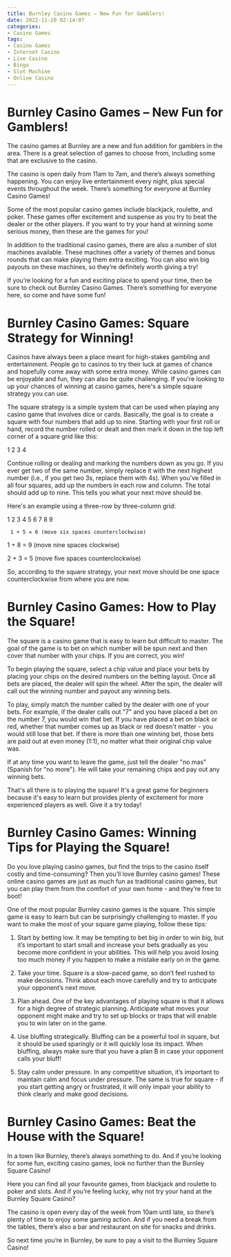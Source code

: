 ```yaml
---
title: Burnley Casino Games – New Fun for Gamblers!
date: 2022-11-20 02:14:07
categories:
- Casino Games
tags:
- Casino Games
- Internet Casino
- Live Casino
- Bingo
- Slot Machine
- Online Casino
---
```



#  Burnley Casino Games – New Fun for Gamblers!

The casino games at Burnley are a new and fun addition for gamblers in the area. There is a great selection of games to choose from, including some that are exclusive to the casino.

The casino is open daily from 11am to 7am, and there’s always something happening. You can enjoy live entertainment every night, plus special events throughout the week. There’s something for everyone at Burnley Casino Games!

Some of the most popular casino games include blackjack, roulette, and poker. These games offer excitement and suspense as you try to beat the dealer or the other players. If you want to try your hand at winning some serious money, then these are the games for you!

In addition to the traditional casino games, there are also a number of slot machines available. These machines offer a variety of themes and bonus rounds that can make playing them extra exciting. You can also win big payouts on these machines, so they’re definitely worth giving a try!

If you’re looking for a fun and exciting place to spend your time, then be sure to check out Burnley Casino Games. There’s something for everyone here, so come and have some fun!

#  Burnley Casino Games: Square Strategy for Winning!

Casinos have always been a place meant for high-stakes gambling and entertainment. People go to casinos to try their luck at games of chance and hopefully come away with some extra money. While casino games can be enjoyable and fun, they can also be quite challenging. If you're looking to up your chances of winning at casino games, here's a simple square strategy you can use.

The square strategy is a simple system that can be used when playing any casino game that involves dice or cards. Basically, the goal is to create a square with four numbers that add up to nine. Starting with your first roll or hand, record the number rolled or dealt and then mark it down in the top left corner of a square grid like this:

1 
2 
3 
4

Continue rolling or dealing and marking the numbers down as you go. If you ever get two of the same number, simply replace it with the next highest number (i.e., if you get two 3s, replace them with 4s). When you've filled in all four squares, add up the numbers in each row and column. The total should add up to nine. This tells you what your next move should be.

Here's an example using a three-row by three-column grid:

 1 
2 
3 
4
5 
6 
7 
8 
9





	 1 + 5 = 6 (move six spaces counterclockwise)

1 + 8 = 9 (move nine spaces clockwise)

2 + 3 = 5 (move five spaces counterclockwise)

 So, according to the square strategy, your next move should be one space counterclockwise from where you are now.

#  Burnley Casino Games: How to Play the Square!

The square is a casino game that is easy to learn but difficult to master. The goal of the game is to bet on which number will be spun next and then cover that number with your chips. If you are correct, you win!

To begin playing the square, select a chip value and place your bets by placing your chips on the desired numbers on the betting layout. Once all bets are placed, the dealer will spin the wheel. After the spin, the dealer will call out the winning number and payout any winning bets.

To play, simply match the number called by the dealer with one of your bets. For example, if the dealer calls out "7" and you have placed a bet on the number 7, you would win that bet. If you have placed a bet on black or red, whether that number comes up as black or red doesn't matter - you would still lose that bet. If there is more than one winning bet, those bets are paid out at even money (1:1), no matter what their original chip value was.

If at any time you want to leave the game, just tell the dealer "no mas" (Spanish for "no more"). He will take your remaining chips and pay out any winning bets.

That's all there is to playing the square! It's a great game for beginners because it's easy to learn but provides plenty of excitement for more experienced players as well. Give it a try today!

#  Burnley Casino Games: Winning Tips for Playing the Square!

Do you love playing casino games, but find the trips to the casino itself costly and time-consuming? Then you’ll love Burnley casino games! These online casino games are just as much fun as traditional casino games, but you can play them from the comfort of your own home - and they’re free to boot!

One of the most popular Burnley casino games is the square. This simple game is easy to learn but can be surprisingly challenging to master. If you want to make the most of your square game playing, follow these tips:

1. Start by betting low. It may be tempting to bet big in order to win big, but it’s important to start small and increase your bets gradually as you become more confident in your abilities. This will help you avoid losing too much money if you happen to make a mistake early on in the game.

2. Take your time. Square is a slow-paced game, so don’t feel rushed to make decisions. Think about each move carefully and try to anticipate your opponent’s next move.

3. Plan ahead. One of the key advantages of playing square is that it allows for a high degree of strategic planning. Anticipate what moves your opponent might make and try to set up blocks or traps that will enable you to win later on in the game.

4. Use bluffing strategically. Bluffing can be a powerful tool in square, but it should be used sparingly or it will quickly lose its impact. When bluffing, always make sure that you have a plan B in case your opponent calls your bluff!

5. Stay calm under pressure. In any competitive situation, it’s important to maintain calm and focus under pressure. The same is true for square - if you start getting angry or frustrated, it will only impair your ability to think clearly and make good decisions.

#  Burnley Casino Games: Beat the House with the Square!

In a town like Burnley, there’s always something to do. And if you’re looking for some fun, exciting casino games, look no further than the Burnley Square Casino!

Here you can find all your favourite games, from blackjack and roulette to poker and slots. And if you’re feeling lucky, why not try your hand at the Burnley Square Casino?

The casino is open every day of the week from 10am until late, so there’s plenty of time to enjoy some gaming action. And if you need a break from the tables, there’s also a bar and restaurant on site for snacks and drinks.

So next time you’re in Burnley, be sure to pay a visit to the Burnley Square Casino!